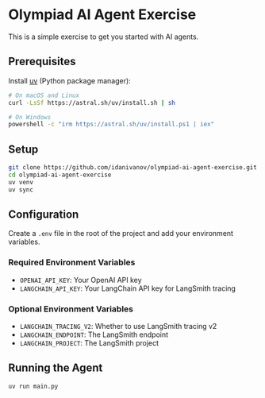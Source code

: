 # Olympiad AI Agent Exercise

This is a simple exercise to get you started with AI agents.

## Prerequisites

Install [uv](https://github.com/astral-sh/uv) (Python package manager):

```bash
# On macOS and Linux
curl -LsSf https://astral.sh/uv/install.sh | sh

# On Windows
powershell -c "irm https://astral.sh/uv/install.ps1 | iex"
```

## Setup

```bash
git clone https://github.com/idanivanov/olympiad-ai-agent-exercise.git
cd olympiad-ai-agent-exercise
uv venv
uv sync
```

## Configuration

Create a `.env` file in the root of the project and add your environment variables.

### Required Environment Variables

- `OPENAI_API_KEY`: Your OpenAI API key
- `LANGCHAIN_API_KEY`: Your LangChain API key for LangSmith tracing

### Optional Environment Variables

- `LANGCHAIN_TRACING_V2`: Whether to use LangSmith tracing v2
- `LANGCHAIN_ENDPOINT`: The LangSmith endpoint
- `LANGCHAIN_PROJECT`: The LangSmith project

## Running the Agent

```bash
uv run main.py
```
